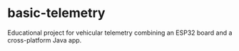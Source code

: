 # basic-telemetry
Educational project for vehicular telemetry combining an ESP32 board and a cross-platform Java app.
